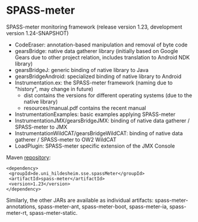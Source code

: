 SPASS-meter
==========

SPASS-meter monitoring framework (release version 1.23, development version 1.24-SNAPSHOT)

* CodeEraser: annotation-based manipulation and removal of byte code
* gearsBridge: native data gatherer library (initially based on Google Gears due to other project relation, includes translation to Android NDK library)
* gearsBridgeJ: generic binding of native library to Java
* gearsBridgeAndroid: specialized binding of native library to Android
* Instrumentation.ex: the SPASS-meter framework (naming due to "history", may change in future)
  * dist contains the versions for different operating systems (due to the native library)
  * resources/manual.pdf contains the recent manual
* InstrumentationExamples: basic examples applying SPASS-meter
* InstrumentationJMX/gearsBridgeJMX: binding of native data gatherer / SPASS-meter to JMX
* InstrumentationWildCAT/gearsBridgeWildCAT: binding of native data gatherer / SPASS-meter to OW2 WildCAT
* LoadPlugin: SPASS-meter specific extension of the JMX Console

Maven [repository](https://projects.sse.uni-hildesheim.de/qm/maven/):
```
<dependency>
 <groupId>de.uni_hildesheim.sse.spassMeter</groupId>
 <artifactId>spass-meter</artifactId>
 <version>1.23</version>
</dependency>
```
Similarly, the other JARs are available as individual artifacts: spass-meter-annotations, spass-meter-ant, spass-meter-boot, spass-meter-ia, spass-meter-rt, spass-meter-static.